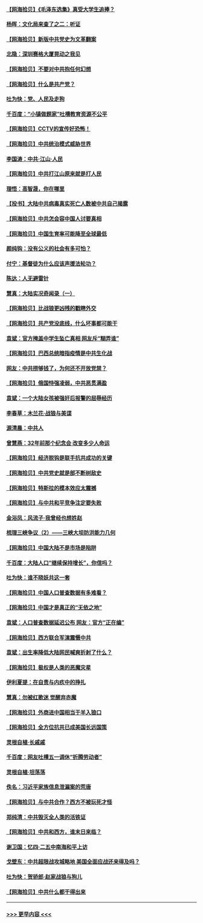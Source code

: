 #### [【网海拾贝】《毛泽东选集》真受大学生追捧？](../pages/nsc993/n12968779.md?t=05231451) 
#### [杨晖：文化局来查了之二：听证](../pages/nsc993/n12966528.md?t=05231451) 
#### [【网海拾贝】新版中共党史为文革翻案](../pages/nsc993/n12967526.md?t=05231451) 
#### [北隐：深圳赛格大厦晃动之我见](../pages/nsc993/n12967393.md?t=05231451) 
#### [【网海拾贝】不要对中共抱任何幻想](../pages/nsc993/n12965222.md?t=05231451) 
#### [【网海拾贝】什么是共产党？](../pages/nsc993/n12962781.md?t=05231451) 
#### [吐为快：党、人民及走狗](../pages/nsc993/n12962747.md?t=05231451) 
#### [千百度：“小镇做题家”吐槽教育资源不公平](../pages/nsc993/n12962705.md?t=05231451) 
#### [【网海拾贝】CCTV的宣传好恐怖！](../pages/nsc993/n12959984.md?t=05231451) 
#### [【网海拾贝】中共统治模式威胁世界](../pages/nsc993/n12957622.md?t=05231451) 
#### [李国涛：中共‧江山‧人民](../pages/nsc993/n12957502.md?t=05231451) 
#### [【网海拾贝】中共打江山原来就是打人民](../pages/nsc993/n12954345.md?t=05231451) 
#### [理悟：高智晟，你在哪里](../pages/nsc993/n12953115.md?t=05231451) 
#### [【投书】大陆中共病毒真实死亡人数被中共自己揭露](../pages/nsc993/n12953050.md?t=05231451) 
#### [【网海拾贝】中共怎会容中国人讨要真相](../pages/nsc993/n12952161.md?t=05231451) 
#### [【网海拾贝】中国生育率可能降至全球最低](../pages/nsc993/n12948793.md?t=05231451) 
#### [颜纯钩：没有公义的社会有多可怕？](../pages/nsc993/n12947626.md?t=05231451) 
#### [付宁：基督徒为什么应该声援法轮功？](../pages/nsc993/n12947233.md?t=05231451) 
#### [陈达：人无避雷针](../pages/nsc993/n12947098.md?t=05231451) 
#### [慧真：大陆实况奇闻录（一）](../pages/nsc993/n12945811.md?t=05231451) 
#### [【网海拾贝】比战狼更凶残的戳瞎外交](../pages/nsc993/n12945717.md?t=05231451) 
#### [【网海拾贝】共产党没底线，什么坏事都可能干](../pages/nsc993/n12942090.md?t=05231451) 
#### [袁斌：官方掩盖中学生坠亡真相 网友斥“糊弄谁”](../pages/nsc993/n12942029.md?t=05231451) 
#### [【网海拾贝】巴西总统暗指疫情是中共生化战](../pages/nsc993/n12938999.md?t=05231451) 
#### [网友：中共捞够钱了，为何还不开放党禁？](../pages/nsc993/n12938952.md?t=05231451) 
#### [【网海拾贝】俄国恃强凌弱，中共恶贯满盈](../pages/nsc993/n12936626.md?t=05231451) 
#### [袁斌：一个大陆女孩被强奸后报警的屈辱经历](../pages/nsc993/n12936547.md?t=05231451) 
#### [李春草：木兰花·战狼与美谍](../pages/nsc993/n12935995.md?t=05231451) 
#### [源清晨：中共人](../pages/nsc993/n12935589.md?t=05231451) 
#### [曾慧燕：32年前那个纪念会 改变多少人命运](../pages/nsc993/n12934233.md?t=05231451) 
#### [【网海拾贝】经济脱钩是联手抗共成功的关键](../pages/nsc993/n12934176.md?t=05231451) 
#### [【网海拾贝】中共党史就是部不断树敌史](../pages/nsc993/n12932844.md?t=05231451) 
#### [【网海拾贝】特斯拉的模本效应太震撼](../pages/nsc993/n12925626.md?t=05231451) 
#### [【网海拾贝】与中共和平竞争注定要失败](../pages/nsc993/n12923326.md?t=05231451) 
#### [金浴凤：风流子‧我曾经也想姓赵](../pages/nsc993/n12920911.md?t=05231451) 
#### [梳理三峡争议（2）——三峡大坝防洪能力几何](../pages/nsc993/n12920173.md?t=05231451) 
#### [【网海拾贝】中国大陆不是市场是陷阱](../pages/nsc993/n12920143.md?t=05231451) 
#### [千百度：大陆人口“继续保持增长”，你信吗？](../pages/nsc993/n12918946.md?t=05231451) 
#### [吐为快：谁不晓妖共这一套](../pages/nsc993/n12918941.md?t=05231451) 
#### [【网海拾贝】中国人口普查数据有多难看？](../pages/nsc993/n12917822.md?t=05231451) 
#### [【网海拾贝】中国才是真正的“无依之地”](../pages/nsc993/n12915845.md?t=05231451) 
#### [袁斌：人口普查数据延迟公布 网友：官方“正在编”](../pages/nsc993/n12915748.md?t=05231451) 
#### [【网海拾贝】西方联合军演震慑中共](../pages/nsc993/n12913466.md?t=05231451) 
#### [袁斌：出生率降低大陆网民喊爽折射了什么？](../pages/nsc993/n12913365.md?t=05231451) 
#### [【网海拾贝】极权是人类的恶魔灾星](../pages/nsc993/n12910697.md?t=05231451) 
#### [伊利夏提：在自责与内疚中的挣扎](../pages/nsc993/n12910493.md?t=05231451) 
#### [慧真：勿被红歌迷 觉醒弃赤魔](../pages/nsc993/n12910485.md?t=05231451) 
#### [【网海拾贝】外商进中国相当于羊入狼口](../pages/nsc993/n12908274.md?t=05231451) 
#### [【网海拾贝】全方位抗共已成美国长远国策](../pages/nsc993/n12906878.md?t=05231451) 
#### [灵根自植‧长戚戚](../pages/nsc993/n12905585.md?t=05231451) 
#### [千百度：网友吐槽五一调休“折腾劳动者”](../pages/nsc993/n12905934.md?t=05231451) 
#### [灵根自植‧坦荡荡](../pages/nsc993/n12905562.md?t=05231451) 
#### [佚名：习近平家族信息泄漏案的荒唐](../pages/nsc993/n12904705.md?t=05231451) 
#### [【网海拾贝】与中共合作？西方不被玩死才怪](../pages/nsc993/n12903873.md?t=05231451) 
#### [郑纯清：中共毁灭全人类的活铁证](../pages/nsc993/n12903785.md?t=05231451) 
#### [【网海拾贝】中共和西方，谁末日来临？](../pages/nsc993/n12903482.md?t=05231451) 
#### [谢卫国：忆四‧二五中南海和平上访](../pages/nsc993/n12902192.md?t=05231451) 
#### [戈壁东：中共超限战攻城略地 美国全面应战还来得及吗？](../pages/nsc993/n12902297.md?t=05231451) 
#### [吐为快：贺骄郎‧赵家战狼与狗儿](../pages/nsc993/n12902280.md?t=05231451) 
#### [【网海拾贝】中共什么都干得出来](../pages/nsc993/n12897500.md?t=05231451) 

----
#### [ >>> 更早内容 <<< ](../indexes/nsc993-earlier.md)
